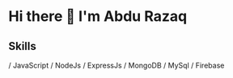 # Hi there 👋 I'm Abdu Razaq

 
 ## Skills
/ JavaScript
/ NodeJs
/ ExpressJs
/ MongoDB
/ MySql
/ Firebase


